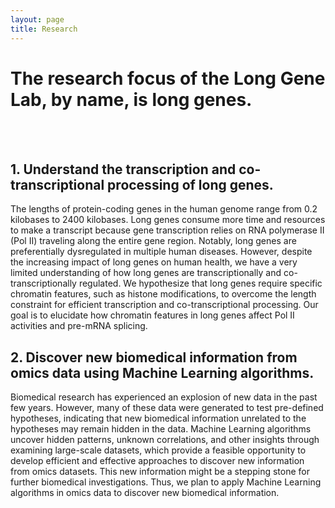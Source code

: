 ```yaml
---
layout: page
title: Research 
---
```


# The research focus of the Long Gene Lab, by name, is long genes.
 <br>
 <br>
 
## 1. Understand the transcription and co-transcriptional processing of long genes.<br>
The lengths of protein-coding genes in the human genome range from 0.2 kilobases to 2400 kilobases. Long genes consume more time and resources to make a transcript because gene transcription relies on RNA polymerase II (Pol II) traveling along the entire gene region. Notably, long genes are preferentially dysregulated in multiple human diseases. However, despite the increasing impact of long genes on human health, we have a very limited understanding of how long genes are transcriptionally and co-transcriptionally regulated. We hypothesize that long genes require specific chromatin features, such as histone modifications, to overcome the length constraint for efficient transcription and co-transcriptional processing. Our goal is to elucidate how chromatin features in long genes affect Pol II activities and pre-mRNA splicing. 
<br>



## 2. Discover new biomedical information from omics data using Machine Learning algorithms.<br>
Biomedical research has experienced an explosion of new data in the past few years. However, many of these data were generated to test pre-defined hypotheses, indicating that new biomedical information unrelated to the hypotheses may remain hidden in the data. Machine Learning algorithms uncover hidden patterns, unknown correlations, and other insights through examining large-scale datasets, which provide a feasible opportunity to develop efficient and effective approaches to discover new information from omics datasets. This new information might be a stepping stone for further biomedical investigations. Thus, we plan to apply Machine Learning algorithms in omics data to discover new biomedical information. 
<br>
